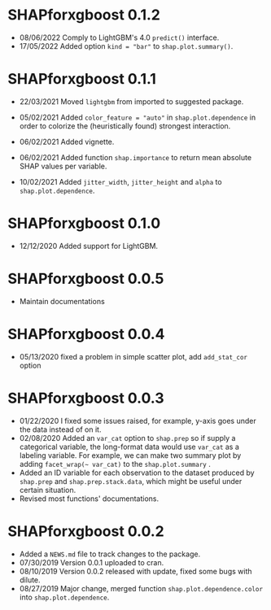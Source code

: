 # SHAPforxgboost 0.1.2

* 08/06/2022 Comply to LightGBM's 4.0 `predict()` interface. 
* 17/05/2022 Added option `kind = "bar"` to `shap.plot.summary()`.

# SHAPforxgboost 0.1.1

* 22/03/2021 Moved `lightgbm` from imported to suggested package.

* 05/02/2021 Added `color_feature = "auto"` in `shap.plot.dependence` in order to 
colorize the (heuristically found) strongest interaction.

* 06/02/2021 Added vignette.

* 06/02/2021 Added function `shap.importance` to return mean absolute SHAP values per variable.

* 10/02/2021 Added `jitter_width`, `jitter_height` and `alpha` to `shap.plot.dependence`.

# SHAPforxgboost 0.1.0
* 12/12/2020 Added support for LightGBM.

# SHAPforxgboost 0.0.5
* Maintain documentations

# SHAPforxgboost 0.0.4
* 05/13/2020 fixed a problem in simple scatter plot, add `add_stat_cor` option

# SHAPforxgboost 0.0.3
* 01/22/2020 I fixed some issues raised, for example, y-axis goes under the data instead of on it.    
* 02/08/2020 Added an `var_cat` option to `shap.prep` so if supply a categorical variable, the long-format data would use `var_cat` as a labeling variable. For example, we can make two summary plot by adding `facet_wrap(~ var_cat)` to the `shap.plot.summary`  .
* Added an ID variable for each observation to the dataset produced by `shap.prep` and `shap.prep.stack.data`, which might be useful under certain situation.  
* Revised most functions' documentations.

# SHAPforxgboost 0.0.2
* Added a `NEWS.md` file to track changes to the package.
* 07/30/2019 Version 0.0.1 uploaded to cran.
* 08/10/2019 Version 0.0.2 released with update, fixed some bugs with dilute. 
* 08/27/2019 Major change, merged function `shap.plot.dependence.color` into `shap.plot.dependence`.

